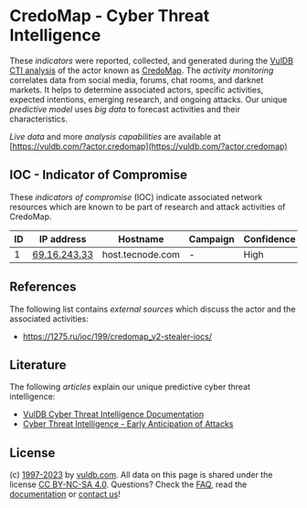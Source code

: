 # CredoMap - Cyber Threat Intelligence

These _indicators_ were reported, collected, and generated during the [VulDB CTI analysis](https://vuldb.com/?kb.cti) of the actor known as [CredoMap](https://vuldb.com/?actor.credomap). The _activity monitoring_ correlates data from social media, forums, chat rooms, and darknet markets. It helps to determine associated actors, specific activities, expected intentions, emerging research, and ongoing attacks. Our unique _predictive model_ uses _big data_ to forecast activities and their characteristics.

_Live data_ and more _analysis capabilities_ are available at [https://vuldb.com/?actor.credomap](https://vuldb.com/?actor.credomap)

## IOC - Indicator of Compromise

These _indicators of compromise_ (IOC) indicate associated network resources which are known to be part of research and attack activities of CredoMap.

ID | IP address | Hostname | Campaign | Confidence
-- | ---------- | -------- | -------- | ----------
1 | [69.16.243.33](https://vuldb.com/?ip.69.16.243.33) | host.tecnode.com | - | High

## References

The following list contains _external sources_ which discuss the actor and the associated activities:

* https://1275.ru/ioc/199/credomap_v2-stealer-iocs/

## Literature

The following _articles_ explain our unique predictive cyber threat intelligence:

* [VulDB Cyber Threat Intelligence Documentation](https://vuldb.com/?kb.cti)
* [Cyber Threat Intelligence - Early Anticipation of Attacks](https://www.scip.ch/en/?labs.20201022)

## License

(c) [1997-2023](https://vuldb.com/?kb.changelog) by [vuldb.com](https://vuldb.com/?kb.about). All data on this page is shared under the license [CC BY-NC-SA 4.0](https://creativecommons.org/licenses/by-nc-sa/4.0/). Questions? Check the [FAQ](https://vuldb.com/?kb.faq), read the [documentation](https://vuldb.com/?kb) or [contact us](https://vuldb.com/?contact)!
